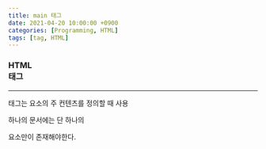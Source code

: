 ```yaml
---
title: main 태그
date: 2021-04-20 10:00:00 +0900
categories: [Programming, HTML]
tags: [tag, HTML]  
---
```


### HTML <main> 태그

---

**<main>** 태그는 <body> 요소의 주 컨텐츠를 정의할 때 사용

하나의 문서에는 단 하나의 <main>요소만이 존재해야한다.